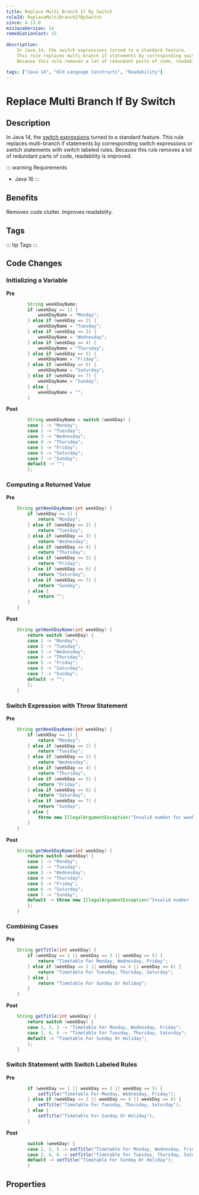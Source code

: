 ```yaml
---
title: Replace Multi Branch If By Switch
ruleId: ReplaceMultiBranchIfBySwitch
since: 4.13.0
minJavaVersion: 14
remediationCost: 15
    
description:
    In Java 14, the switch expressions turned to a standard feature. 
    This rule replaces multi-branch if statements by corresponding switch expressions or switch statements with switch labeled rules. 
    Because this rule removes a lot of redundant parts of code, readability is improved.

tags: ["Java 14", "Old Language Constructs", "Readability"]
---
```


# Replace Multi Branch If By Switch

## Description

In Java 14, the [switch expressions](https://openjdk.java.net/jeps/361) turned to a standard feature. 
This rule replaces multi-branch if statements by corresponding switch expressions or switch statements with switch labeled rules. 
Because this rule removes a lot of redundant parts of code, readability is improved.


::: warning Requirements
* Java 16
:::

## Benefits

Removes code clutter. Improves readability.

## Tags

::: tip Tags
<TagLinks />
:::

## Code Changes

### Initializing a Variable

__Pre__
```java
		String weekDayName;
		if (weekDay == 1) {
			weekDayName = "Monday";
		} else if (weekDay == 2) {
			weekDayName = "Tuesday";
		} else if (weekDay == 3) {
			weekDayName = "Wednesday";
		} else if (weekDay == 4) {
			weekDayName = "Thursday";
		} else if (weekDay == 5) {
			weekDayName = "Friday";
		} else if (weekDay == 6) {
			weekDayName = "Saturday";
		} else if (weekDay == 7) {
    		weekDayName = "Sunday";
		} else {
			weekDayName = "";
		}
```

__Post__
```java
		String weekDayName = switch (weekDay) {
		case 1 -> "Monday";
		case 2 -> "Tuesday";
		case 3 -> "Wednesday";
		case 4 -> "Thursday";
		case 5 -> "Friday";
		case 6 -> "Saturday";
		case 7 -> "Sunday";
		default -> "";
		};
```

### Computing a Returned Value

__Pre__
```java
	String getWeekDayName(int weekDay) {
		if (weekDay == 1) {
			return "Monday";
		} else if (weekDay == 2) {
			return "Tuesday";
		} else if (weekDay == 3) {
			return "Wednesday";
		} else if (weekDay == 4) {
			return "Thursday";
		} else if (weekDay == 5) {
			return "Friday";
		} else if (weekDay == 6) {
			return "Saturday";
		} else if (weekDay == 7) {
			return "Sunday";
		} else {
			return "";
		}			
	}
```

__Post__
```java
	String getWeekDayName(int weekDay) {
		return switch (weekDay) {
		case 1 -> "Monday";
		case 2 -> "Tuesday";
		case 3 -> "Wednesday";
		case 4 -> "Thursday";
		case 5 -> "Friday";
		case 6 -> "Saturday";
		case 7 -> "Sunday";
		default -> "";
		};			
	}
```

### Switch Expression with Throw Statement


__Pre__
```java
	String getWeekDayName(int weekDay) {
		if (weekDay == 1) {
			return "Monday";
		} else if (weekDay == 2) {
			return "Tuesday";
		} else if (weekDay == 3) {
			return "Wednesday";
		} else if (weekDay == 4) {
			return "Thursday";
		} else if (weekDay == 5) {
			return "Friday";
		} else if (weekDay == 6) {
			return "Saturday";
		} else if (weekDay == 7) {
			return "Sunday";
		} else {
			throw new IllegalArgumentException("Invalid number for weekday");
		}			
	}
```

__Post__
```java
	String getWeekDayName(int weekDay) {
		return switch (weekDay) {
		case 1 -> "Monday";
		case 2 -> "Tuesday";
		case 3 -> "Wednesday";
		case 4 -> "Thursday";
		case 5 -> "Friday";
		case 6 -> "Saturday";
		case 7 -> "Sunday";
		default -> throw new IllegalArgumentException("Invalid number for weekday");
		};			
	}
```

### Combining Cases

__Pre__
```java
	String getTitle(int weekDay) {
		if (weekDay == 1 || weekDay == 3 || weekDay == 5) {
			return "Timetable For Monday, Wednesday, Friday";
		} else if (weekDay == 2 || weekDay == 4 || weekDay == 6) {
			return "Timetable For Tuesday, Thursday, Saturday";
		} else {
			return "Timetable For Sunday Or Holiday";
		}
	}
```

__Post__
```java
	String getTitle(int weekDay) {
		return switch (weekDay) {
		case 1, 3, 5 -> "Timetable For Monday, Wednesday, Friday";
		case 2, 4, 6 -> "Timetable For Tuesday, Thursday, Saturday";
		default -> "Timetable For Sunday Or Holiday";
		};
	}
```


### Switch Statement with Switch Labeled Rules

__Pre__
```java
		if (weekDay == 1 || weekDay == 3 || weekDay == 5) {
			setTitle("Timetable For Monday, Wednesday, Friday");
		} else if (weekDay == 2 || weekDay == 4 || weekDay == 6) {
			setTitle("Timetable For Tuesday, Thursday, Saturday");
		} else {
			setTitle("Timetable For Sunday Or Holiday");
		}
```

__Post__
```java
		switch (weekDay) {
		case 1, 3, 5 -> setTitle("Timetable For Monday, Wednesday, Friday");
		case 2, 4, 6 -> setTitle("Timetable For Tuesday, Thursday, Saturday");
		default -> setTitle("Timetable For Sunday Or Holiday");
		}
```

<VersionNotice />

## Properties

<RuleProperties />
